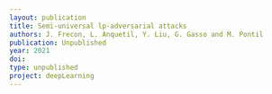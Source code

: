 ```yaml
---
layout: publication
title: Semi-universal lp-adversarial attacks
authors: J. Frecon, L. Anquetil, Y. Liu, G. Gasso and M. Pontil
publication: Unpublished
year: 2021
doi:
type: unpublished
project: deepLearning
---
```


